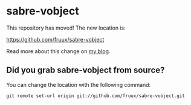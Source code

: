 sabre-vobject
=============

This repository has moved! The new location is:

https://github.com/fruux/sabre-vobject

Read more about this change on [my blog](http://evertpot.com/sabredav-acquired-by-fruux).

Did you grab sabre-vobject from source?
---------------------------------------

You can change the location with the following command:

    git remote set-url origin git://github.com/fruux/sabre-vobject.git
    
